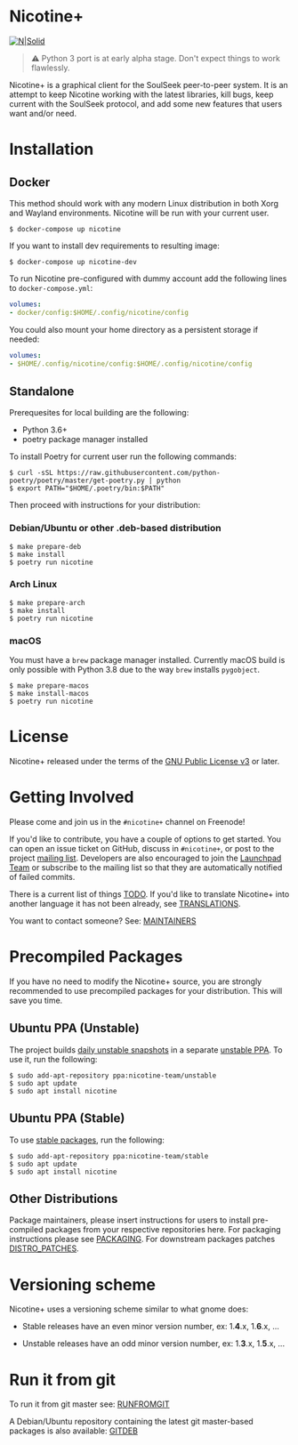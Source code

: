 # Nicotine+

[![N|Solid](files/icons/96x96/nicotine-plus.png)](https://github.com/Nicotine-Plus/nicotine-plus/)

> :warning: Python 3 port is at early alpha stage. Don't expect things to work flawlessly.

Nicotine+ is a graphical client for the SoulSeek peer-to-peer system. It is an attempt to keep Nicotine working with the latest libraries, kill bugs, keep current with the SoulSeek protocol, and add some new features that users want and/or need.

# Installation

## Docker
This method should work with any modern Linux distribution in both Xorg and Wayland environments. Nicotine will be run with your current user.

```shell script
$ docker-compose up nicotine
```

If you want to install dev requirements to resulting image:

```shell script
$ docker-compose up nicotine-dev
```

To run Nicotine pre-configured with dummy account add the following lines to `docker-compose.yml`:

```yaml
volumes:
- docker/config:$HOME/.config/nicotine/config
```

You could also mount your home directory as a persistent storage if needed:
```yaml
volumes:
- $HOME/.config/nicotine/config:$HOME/.config/nicotine/config
```

## Standalone

Prerequesites for local building are the following:

* Python 3.6+
* poetry package manager installed

To install Poetry for current user run the following commands:

```shell script
$ curl -sSL https://raw.githubusercontent.com/python-poetry/poetry/master/get-poetry.py | python
$ export PATH="$HOME/.poetry/bin:$PATH"
```

Then proceed with instructions for your distribution:

### Debian/Ubuntu or other .deb-based distribution
```shell script
$ make prepare-deb
$ make install
$ poetry run nicotine
```

### Arch Linux
```shell script
$ make prepare-arch
$ make install
$ poetry run nicotine
```

### macOS

You must have a `brew` package manager installed. Currently macOS build is only possible with Python 3.8 due to the way `brew` installs `pygobject`.

```shell script
$ make prepare-macos
$ make install-macos
$ poetry run nicotine
```

# License

Nicotine+ released under the terms of the [GNU Public License v3](https://www.gnu.org/licenses/gpl-3.0-standalone.html) or later.

# Getting Involved
Please come and join us in the `#nicotine+` channel on Freenode!

If you'd like to contribute, you have a couple of options to get started. You can open an issue ticket on GitHub, discuss in `#nicotine+`, or post to the project [mailing list](nicotine-team@lists.launchpad.net). Developers are also encouraged to join the [Launchpad Team](https://launchpad.net/~nicotine-team) or subscribe to the mailing list so that they are automatically notified of failed commits.

There is a current list of things [TODO](doc/TODO.md). If you'd like to translate Nicotine+ into another language it has not been already, see [TRANSLATIONS](doc/TRANSLATIONS.md).

You want to contact someone? See: [MAINTAINERS](AUTHORS.md)

# Precompiled Packages
If you have no need to modify the Nicotine+ source, you are strongly recommended to use precompiled packages for your distribution. This will save you time.

## Ubuntu PPA (Unstable)
The project builds [daily unstable snapshots](https://code.launchpad.net/~nicotine-team/+recipe/nicotine+-daily) in a separate [unstable PPA](https://code.launchpad.net/~nicotine-team/+archive/ubuntu/unstable). To use it, run the following:

```console
$ sudo add-apt-repository ppa:nicotine-team/unstable
$ sudo apt update
$ sudo apt install nicotine
```

## Ubuntu PPA (Stable)
To use [stable packages](https://launchpad.net/~nicotine-team/+archive/ubuntu/stable), run the following:

```console
$ sudo add-apt-repository ppa:nicotine-team/stable
$ sudo apt update
$ sudo apt install nicotine
```

## Other Distributions
Package maintainers, please insert instructions for users to install pre-compiled packages from your respective repositories here. For packaging instructions please see [PACKAGING](doc/PACKAGING.md). For downstream packages patches [DISTRO_PATCHES](doc/DISTRO_PATCHES.md).

# Versioning scheme

Nicotine+ uses a versioning scheme similar to what gnome does:

* Stable releases have an even minor version number, ex: 1.**4**.x, 1.**6**.x, ...

* Unstable releases have an odd minor version number, ex: 1.**3**.x, 1.**5**.x, ...

# Run it from git

To run it from git master see: [RUNFROMGIT](doc/RUNFROMGIT.md)

A Debian/Ubuntu repository containing the latest git master-based packages is also available: [GITDEB](doc/GITDEB.md)
